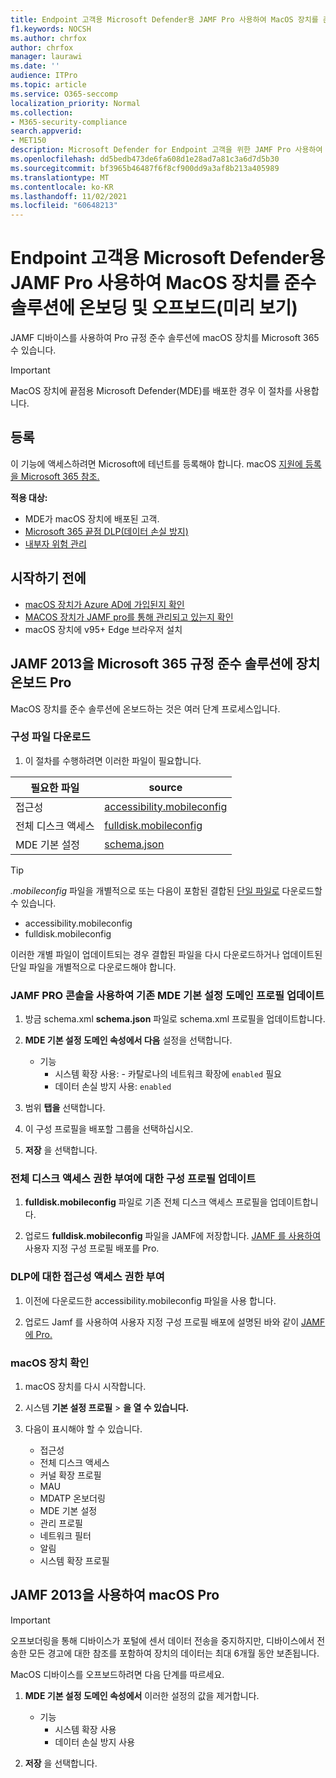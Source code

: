 ```yaml
---
title: Endpoint 고객용 Microsoft Defender용 JAMF Pro 사용하여 MacOS 장치를 준수 솔루션에 온보딩 및 오프보드(미리 보기)
f1.keywords: NOCSH
ms.author: chrfox
author: chrfox
manager: laurawi
ms.date: ''
audience: ITPro
ms.topic: article
ms.service: O365-seccomp
localization_priority: Normal
ms.collection:
- M365-security-compliance
search.appverid:
- MET150
description: Microsoft Defender for Endpoint 고객을 위한 JAMF Pro 사용하여 macOS 장치를 Microsoft 365 준수 솔루션에 온보딩하고 오프보딩하는 방법(미리 보기)
ms.openlocfilehash: dd5bedb473de6fa608d1e28ad7a81c3a6d7d5b30
ms.sourcegitcommit: bf3965b46487f6f8cf900dd9a3af8b213a405989
ms.translationtype: MT
ms.contentlocale: ko-KR
ms.lasthandoff: 11/02/2021
ms.locfileid: "60648213"
---
```

# <a name="onboard-and-offboard-macos-devices-into-compliance-solutions-using-jamf-pro-for-microsoft-defender-for-endpoint-customers-preview"></a>Endpoint 고객용 Microsoft Defender용 JAMF Pro 사용하여 MacOS 장치를 준수 솔루션에 온보딩 및 오프보드(미리 보기)

JAMF 디바이스를 사용하여 Pro 규정 준수 솔루션에 macOS 장치를 Microsoft 365 수 있습니다.

> [!IMPORTANT]
> MacOS  장치에 끝점용 Microsoft Defender(MDE)를 배포한 경우 이 절차를 사용합니다.

## <a name="get-registered"></a>등록

이 기능에 액세스하려면 Microsoft에 테넌트를 등록해야 합니다. macOS [지원에 등록을 Microsoft 365 참조.](https://aka.ms/Ignite2021DLP)

**적용 대상:**

- MDE가 macOS 장치에 배포된 고객.
- [Microsoft 365 끝점 DLP(데이터 손실 방지)](./endpoint-dlp-learn-about.md)
- [내부자 위험 관리](insider-risk-management.md#learn-about-insider-risk-management-in-microsoft-365)


## <a name="before-you-begin"></a>시작하기 전에

- [macOS 장치가 Azure AD에 가입된지 확인](https://docs.jamf.com/10.30.0/jamf-pro/administrator-guide/Azure_AD_Integration.html)
- [MACOS 장치가 JAMF pro를 통해 관리되고 있는지 확인](https://www.jamf.com/resources/product-documentation/jamf-pro-installation-guide-for-mac/) 
- macOS 장치에 v95+ Edge 브라우저 설치 

## <a name="onboard-devices-into-microsoft-365-compliance-solutions-using-jamf-pro"></a>JAMF 2013을 Microsoft 365 규정 준수 솔루션에 장치 온보드 Pro

MacOS 장치를 준수 솔루션에 온보드하는 것은 여러 단계 프로세스입니다.

### <a name="download-the-configuration-files"></a>구성 파일 다운로드

1. 이 절차를 수행하려면 이러한 파일이 필요합니다.

|필요한 파일 |source |
|---------|---------|
|접근성 |[accessibility.mobileconfig](https://github.com/microsoft/mdatp-xplat/blob/master/macos/mobileconfig/profiles/accessibility.mobileconfig)|
전체 디스크 액세스     |[fulldisk.mobileconfig](https://github.com/microsoft/mdatp-xplat/blob/master/macos/mobileconfig/profiles/fulldisk.mobileconfig)|
|MDE 기본 설정 |[schema.json](https://github.com/microsoft/mdatp-xplat/blob/master/macos/schema/schema.json)

> [!TIP]
> *.mobileconfig* 파일을 개별적으로 또는 다음이 포함된 결합된 [단일 파일로](https://github.com/microsoft/mdatp-xplat/blob/master/macos/mobileconfig/combined/mdatp-nokext.mobileconfig) 다운로드할 수 있습니다.
> - accessibility.mobileconfig
> - fulldisk.mobileconfig
>
>이러한 개별 파일이 업데이트되는 경우 결합된 파일을 다시 다운로드하거나 업데이트된 단일 파일을 개별적으로 다운로드해야 합니다.

### <a name="update-the-existing-mde-preference-domain-profile-using-the-jamf-pro-console"></a>JAMF PRO 콘솔을 사용하여 기존 MDE 기본 설정 도메인 프로필 업데이트

1. 방금 schema.xml **schema.json** 파일로 schema.xml 프로필을 업데이트합니다.

1. **MDE 기본 설정 도메인 속성에서 다음** 설정을 선택합니다.
    - 기능 
        - 시스템 확장 사용: - 카탈로나의 네트워크 확장에 `enabled` 필요
        - 데이터 손실 방지 사용: `enabled`

1. 범위 **탭을** 선택합니다.

1. 이 구성 프로필을 배포할 그룹을 선택하십시오.

1. **저장** 을 선택합니다. 

### <a name="update-the-configuration-profile-for-grant-full-disk-access"></a>전체 디스크 액세스 권한 부여에 대한 구성 프로필 업데이트

1. **fulldisk.mobileconfig** 파일로 기존 전체 디스크 액세스 프로필을 업데이트합니다.

1. 업로드 **fulldisk.mobileconfig** 파일을 JAMF에 저장합니다. [JAMF 를 사용하여](https://docs.jamf.com/technical-articles/Deploying_Custom_Configuration_Profiles_Using_Jamf_Pro.html)사용자 지정 구성 프로필 배포를 Pro.

### <a name="grant-accessibility-access-to-dlp"></a>DLP에 대한 접근성 액세스 권한 부여

1. 이전에 다운로드한 accessibility.mobileconfig 파일을 사용 합니다.

1. 업로드 Jamf 를 사용하여 사용자 지정 구성 프로필 배포에 설명된 바와 같이 [JAMF에 Pro.](https://www.jamf.com/jamf-nation/articles/648/deploying-custom-configuration-profiles-using-jamf-pro)

### <a name="check-the-macos-device"></a>macOS 장치 확인 

1. macOS 장치를 다시 시작합니다.

1. 시스템 **기본 설정 프로필**  >  **을 열 수 있습니다.**

1. 다음이 표시해야 할 수 있습니다.
    - 접근성
    - 전체 디스크 액세스
    - 커널 확장 프로필
    - MAU
    - MDATP 온보더링
    - MDE 기본 설정
    - 관리 프로필
    - 네트워크 필터
    - 알림
    - 시스템 확장 프로필

## <a name="offboard-macos-devices-using-jamf-pro"></a>JAMF 2013을 사용하여 macOS Pro

> [!IMPORTANT]
> 오프보더링을 통해 디바이스가 포털에 센서 데이터 전송을 중지하지만, 디바이스에서 전송한 모든 경고에 대한 참조를 포함하여 장치의 데이터는 최대 6개월 동안 보존됩니다.

MacOS 디바이스를 오프보드하려면 다음 단계를 따르세요.

 1. **MDE 기본 설정 도메인 속성에서** 이러한 설정의 값을 제거합니다.
    - 기능 
        - 시스템 확장 사용
        - 데이터 손실 방지 사용

1. **저장** 을 선택합니다.
